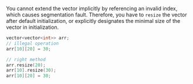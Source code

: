 You cannot extend the vector implicitly by referencing an invalid index, which causes segmentation fault. Therefore, you have to `resize` the vector after default initialization, or explicitly designates the minimal size of the vector in initialization.

```C++
vector<vector<int>> arr;
// illegal operation
arr[10][20] = 30;  

// right method
arr.resize(20);
arr[10].resize(30);
arr[10][20] = 30;
```

